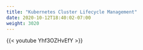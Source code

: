 ```yaml
---
title: "Kubernetes Cluster Lifecycle Management"
date: 2020-10-12T18:40:02-07:00
weight: 3020
---
```

{{< youtube Yhf3OZHvEfY  >}}